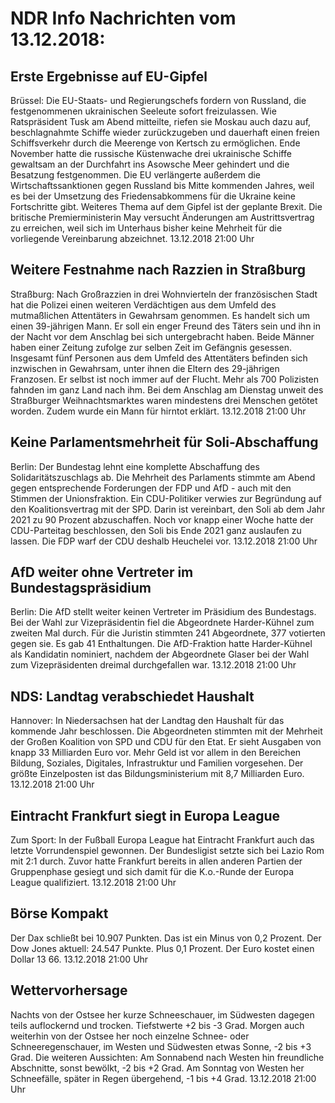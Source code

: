 # NDR Info Nachrichten vom 13.12.2018:


## Erste Ergebnisse auf EU-Gipfel
Brüssel: Die EU-Staats- und Regierungschefs fordern von Russland, die festgenommenen ukrainischen Seeleute sofort freizulassen. Wie Ratspräsident Tusk am Abend mitteilte, riefen sie Moskau auch dazu auf, beschlagnahmte Schiffe wieder zurückzugeben und dauerhaft einen freien Schiffsverkehr durch die Meerenge von Kertsch zu ermöglichen. Ende November hatte die russische Küstenwache drei ukrainische Schiffe gewaltsam an der Durchfahrt ins Asowsche Meer gehindert und die Besatzung festgenommen. Die EU verlängerte außerdem die Wirtschaftssanktionen gegen Russland bis Mitte kommenden Jahres, weil es bei der Umsetzung des Friedensabkommens für die Ukraine keine Fortschritte gibt. Weiteres Thema auf dem Gipfel ist der geplante Brexit. Die britische Premierministerin May versucht Änderungen am Austrittsvertrag zu erreichen, weil sich im Unterhaus bisher keine Mehrheit für die vorliegende Vereinbarung abzeichnet. 13.12.2018 21:00 Uhr 

## Weitere Festnahme nach Razzien in Straßburg
Straßburg: Nach Großrazzien in drei Wohnvierteln der französischen Stadt hat die Polizei einen weiteren Verdächtigen aus dem Umfeld des mutmaßlichen Attentäters in Gewahrsam genommen. Es handelt sich um einen 39-jährigen Mann. Er soll ein enger Freund des Täters sein und ihn in der Nacht vor dem Anschlag bei sich untergebracht haben. Beide Männer haben einer Zeitung zufolge zur selben Zeit im Gefängnis gesessen. Insgesamt fünf Personen aus dem Umfeld des Attentäters befinden sich inzwischen in Gewahrsam, unter ihnen die Eltern des 29-jährigen Franzosen. Er selbst ist noch immer auf der Flucht. Mehr als 700 Polizisten fahnden im ganz Land nach ihm. Bei dem Anschlag am Dienstag unweit des Straßburger Weihnachtsmarktes waren mindestens drei Menschen getötet worden. Zudem wurde ein Mann für hirntot erklärt. 13.12.2018 21:00 Uhr 

## Keine Parlamentsmehrheit für Soli-Abschaffung
Berlin: Der Bundestag lehnt eine komplette Abschaffung des Solidaritätszuschlags ab. Die Mehrheit des Parlaments stimmte am Abend gegen entsprechende Forderungen der FDP und AfD - auch mit den Stimmen der Unionsfraktion. Ein CDU-Politiker verwies zur Begründung auf den Koalitionsvertrag mit der SPD. Darin ist vereinbart, den Soli ab dem Jahr 2021 zu 90 Prozent abzuschaffen. Noch vor knapp einer Woche hatte der CDU-Parteitag beschlossen, den Soli bis Ende 2021 ganz auslaufen zu lassen. Die FDP warf der CDU deshalb Heuchelei vor. 13.12.2018 21:00 Uhr 

## AfD weiter ohne Vertreter im Bundestagspräsidium
Berlin: Die AfD stellt weiter keinen Vertreter im Präsidium des Bundestags. Bei der Wahl zur Vizepräsidentin fiel die Abgeordnete Harder-Kühnel zum zweiten Mal durch. Für die Juristin stimmten 241 Abgeordnete, 377 votierten gegen sie. Es gab 41 Enthaltungen. Die AfD-Fraktion hatte Harder-Kühnel als Kandidatin nominiert, nachdem der Abgeordnete Glaser bei der Wahl zum Vizepräsidenten dreimal durchgefallen war. 13.12.2018 21:00 Uhr 

## NDS: Landtag verabschiedet Haushalt
Hannover: In Niedersachsen hat der Landtag den Haushalt für das kommende Jahr beschlossen. Die Abgeordneten stimmten mit der Mehrheit der Großen Koalition von SPD und CDU für den Etat. Er sieht Ausgaben von knapp 33 Milliarden Euro vor. Mehr Geld ist vor allem in den Bereichen Bildung, Soziales, Digitales, Infrastruktur und Familien vorgesehen. Der größte Einzelposten ist das Bildungsministerium mit 8,7 Milliarden Euro. 13.12.2018 21:00 Uhr 

## Eintracht Frankfurt siegt in Europa League
Zum Sport: In der Fußball Europa League hat Eintracht Frankfurt auch das letzte Vorrundenspiel gewonnen. Der Bundesligist setzte sich bei Lazio Rom mit 2:1 durch. Zuvor hatte Frankfurt bereits in allen anderen Partien der Gruppenphase gesiegt und sich damit für die K.o.-Runde der Europa League qualifiziert. 13.12.2018 21:00 Uhr 

## Börse Kompakt
Der Dax schließt bei 10.907 Punkten. Das ist ein Minus von 0,2 Prozent. Der Dow Jones aktuell: 24.547 Punkte. Plus 0,1 Prozent. Der Euro kostet einen Dollar 13 66. 13.12.2018 21:00 Uhr 

## Wettervorhersage
Nachts von der Ostsee her kurze Schneeschauer, im Südwesten dagegen teils auflockernd und trocken. Tiefstwerte +2 bis -3 Grad. Morgen auch weiterhin von der Ostsee her noch einzelne Schnee- oder Schneeregenschauer, im Westen und Südwesten etwas Sonne, -2 bis +3 Grad. Die weiteren Aussichten: Am Sonnabend nach Westen hin freundliche Abschnitte, sonst bewölkt, -2 bis +2 Grad. Am Sonntag von Westen her Schneefälle, später in Regen übergehend, -1 bis +4 Grad. 13.12.2018 21:00 Uhr 
